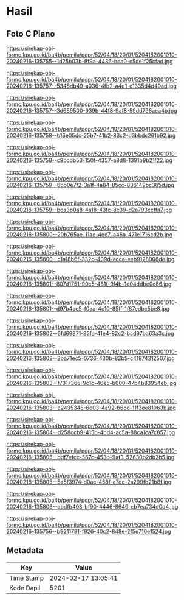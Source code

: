 # Hasil

## Foto C Plano

https://sirekap-obj-formc.kpu.go.id/ba4b/pemilu/pdpr/52/04/18/20/01/5204182001010-20240216-135755--1d25b03b-8f9a-4436-bda0-c5de1f25cfad.jpg

https://sirekap-obj-formc.kpu.go.id/ba4b/pemilu/pdpr/52/04/18/20/01/5204182001010-20240216-135757--5348db49-a036-4fb2-a4d1-e1335d4d40ad.jpg

https://sirekap-obj-formc.kpu.go.id/ba4b/pemilu/pdpr/52/04/18/20/01/5204182001010-20240216-135757--3d689500-939b-44f8-9af8-59dd798aea4b.jpg

https://sirekap-obj-formc.kpu.go.id/ba4b/pemilu/pdpr/52/04/18/20/01/5204182001010-20240216-135758--b16e05dc-25b7-41b2-83c2-d3bbdc261b92.jpg

https://sirekap-obj-formc.kpu.go.id/ba4b/pemilu/pdpr/52/04/18/20/01/5204182001010-20240216-135758--c9bcdb53-150f-4357-a8d8-1391b9b21f22.jpg

https://sirekap-obj-formc.kpu.go.id/ba4b/pemilu/pdpr/52/04/18/20/01/5204182001010-20240216-135759--6bb0e7f2-3a1f-4a84-85cc-836149bc365d.jpg

https://sirekap-obj-formc.kpu.go.id/ba4b/pemilu/pdpr/52/04/18/20/01/5204182001010-20240216-135759--bda3b0a8-4a18-43fc-8c39-d2a793ccffa7.jpg

https://sirekap-obj-formc.kpu.go.id/ba4b/pemilu/pdpr/52/04/18/20/01/5204182001010-20240216-135800--20b765ae-11ae-4ee7-a46a-471e1716cd2b.jpg

https://sirekap-obj-formc.kpu.go.id/ba4b/pemilu/pdpr/52/04/18/20/01/5204182001010-20240216-135800--c1a18b6f-332b-409d-acca-eeb9128006de.jpg

https://sirekap-obj-formc.kpu.go.id/ba4b/pemilu/pdpr/52/04/18/20/01/5204182001010-20240216-135801--807d1751-90c5-481f-9f4b-1d04ddbe0c86.jpg

https://sirekap-obj-formc.kpu.go.id/ba4b/pemilu/pdpr/52/04/18/20/01/5204182001010-20240216-135801--d97b4ae5-f0aa-4c10-85ff-1f87edbc5be8.jpg

https://sirekap-obj-formc.kpu.go.id/ba4b/pemilu/pdpr/52/04/18/20/01/5204182001010-20240216-135802--6fd69871-95fa-41e4-82c2-bcd97ba63a3c.jpg

https://sirekap-obj-formc.kpu.go.id/ba4b/pemilu/pdpr/52/04/18/20/01/5204182001010-20240216-135802--2ba71ec5-0736-430b-82b5-c41974312507.jpg

https://sirekap-obj-formc.kpu.go.id/ba4b/pemilu/pdpr/52/04/18/20/01/5204182001010-20240216-135803--f7317365-9c1c-46e5-b000-47b4b83954eb.jpg

https://sirekap-obj-formc.kpu.go.id/ba4b/pemilu/pdpr/52/04/18/20/01/5204182001010-20240216-135803--e2435348-6e03-4a92-b6cd-11f3ee81063b.jpg

https://sirekap-obj-formc.kpu.go.id/ba4b/pemilu/pdpr/52/04/18/20/01/5204182001010-20240216-135804--d258ccb9-415b-4bd4-ac5a-88ca1ca7c857.jpg

https://sirekap-obj-formc.kpu.go.id/ba4b/pemilu/pdpr/52/04/18/20/01/5204182001010-20240216-135805--bdf7efcc-567c-453b-9af3-52630b2db2b5.jpg

https://sirekap-obj-formc.kpu.go.id/ba4b/pemilu/pdpr/52/04/18/20/01/5204182001010-20240216-135805--5a5f3974-d0ac-458f-a7dc-2a299fb21b8f.jpg

https://sirekap-obj-formc.kpu.go.id/ba4b/pemilu/pdpr/52/04/18/20/01/5204182001010-20240216-135806--abdfb408-bf90-4446-8649-cb7ea734d0d4.jpg

https://sirekap-obj-formc.kpu.go.id/ba4b/pemilu/pdpr/52/04/18/20/01/5204182001010-20240216-135756--b9211791-f926-40c2-848e-2f5e710e1524.jpg


## Metadata

| Key        | Value               |
| ---------- | ------------------- |
| Time Stamp | 2024-02-17 13:05:41 |
| Kode Dapil | 5201                |




